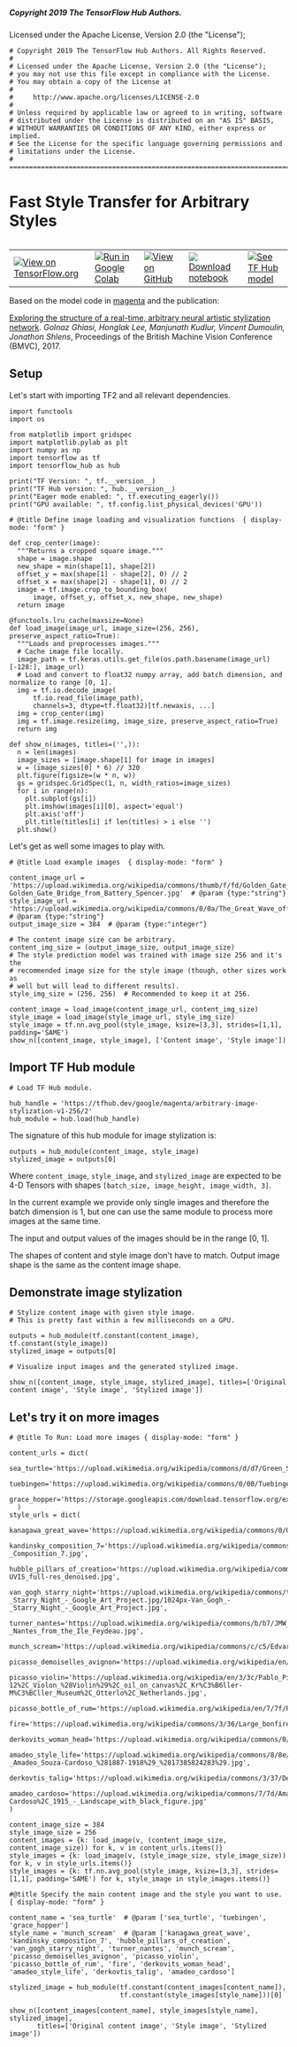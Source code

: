 ##### Copyright 2019 The TensorFlow Hub Authors.

Licensed under the Apache License, Version 2.0 (the "License");


```
# Copyright 2019 The TensorFlow Hub Authors. All Rights Reserved.
#
# Licensed under the Apache License, Version 2.0 (the "License");
# you may not use this file except in compliance with the License.
# You may obtain a copy of the License at
#
#     http://www.apache.org/licenses/LICENSE-2.0
#
# Unless required by applicable law or agreed to in writing, software
# distributed under the License is distributed on an "AS IS" BASIS,
# WITHOUT WARRANTIES OR CONDITIONS OF ANY KIND, either express or implied.
# See the License for the specific language governing permissions and
# limitations under the License.
# ==============================================================================
```

# Fast Style Transfer for Arbitrary Styles


<table class="tfo-notebook-buttons" align="left">
  <td>
    <a target="_blank" href="https://www.tensorflow.org/hub/tutorials/tf2_arbitrary_image_stylization"><img src="https://www.tensorflow.org/images/tf_logo_32px.png" />View on TensorFlow.org</a>
  </td>
  <td>
    <a target="_blank" href="https://colab.research.google.com/github/tensorflow/docs/blob/master/site/en/hub/tutorials/tf2_arbitrary_image_stylization.ipynb"><img src="https://www.tensorflow.org/images/colab_logo_32px.png" />Run in Google Colab</a>
  </td>
  <td>
    <a target="_blank" href="https://github.com/tensorflow/docs/blob/master/site/en/hub/tutorials/tf2_arbitrary_image_stylization.ipynb"><img src="https://www.tensorflow.org/images/GitHub-Mark-32px.png" />View on GitHub</a>
  </td>
  <td>
    <a href="https://storage.googleapis.com/tensorflow_docs/docs/site/en/hub/tutorials/tf2_arbitrary_image_stylization.ipynb"><img src="https://www.tensorflow.org/images/download_logo_32px.png" />Download notebook</a>
  </td>
  <td>
    <a href="https://tfhub.dev/google/magenta/arbitrary-image-stylization-v1-256/2"><img src="https://www.tensorflow.org/images/hub_logo_32px.png" />See TF Hub model</a>
  </td>
</table>

Based on the model code in [magenta](https://github.com/tensorflow/magenta/tree/master/magenta/models/arbitrary_image_stylization) and the publication:

[Exploring the structure of a real-time, arbitrary neural artistic stylization
network](https://arxiv.org/abs/1705.06830).
*Golnaz Ghiasi, Honglak Lee,
Manjunath Kudlur, Vincent Dumoulin, Jonathon Shlens*,
Proceedings of the British Machine Vision Conference (BMVC), 2017.


## Setup

Let's start with importing TF2 and all relevant dependencies.


```
import functools
import os

from matplotlib import gridspec
import matplotlib.pylab as plt
import numpy as np
import tensorflow as tf
import tensorflow_hub as hub

print("TF Version: ", tf.__version__)
print("TF Hub version: ", hub.__version__)
print("Eager mode enabled: ", tf.executing_eagerly())
print("GPU available: ", tf.config.list_physical_devices('GPU'))
```


```
# @title Define image loading and visualization functions  { display-mode: "form" }

def crop_center(image):
  """Returns a cropped square image."""
  shape = image.shape
  new_shape = min(shape[1], shape[2])
  offset_y = max(shape[1] - shape[2], 0) // 2
  offset_x = max(shape[2] - shape[1], 0) // 2
  image = tf.image.crop_to_bounding_box(
      image, offset_y, offset_x, new_shape, new_shape)
  return image

@functools.lru_cache(maxsize=None)
def load_image(image_url, image_size=(256, 256), preserve_aspect_ratio=True):
  """Loads and preprocesses images."""
  # Cache image file locally.
  image_path = tf.keras.utils.get_file(os.path.basename(image_url)[-128:], image_url)
  # Load and convert to float32 numpy array, add batch dimension, and normalize to range [0, 1].
  img = tf.io.decode_image(
      tf.io.read_file(image_path),
      channels=3, dtype=tf.float32)[tf.newaxis, ...]
  img = crop_center(img)
  img = tf.image.resize(img, image_size, preserve_aspect_ratio=True)
  return img

def show_n(images, titles=('',)):
  n = len(images)
  image_sizes = [image.shape[1] for image in images]
  w = (image_sizes[0] * 6) // 320
  plt.figure(figsize=(w * n, w))
  gs = gridspec.GridSpec(1, n, width_ratios=image_sizes)
  for i in range(n):
    plt.subplot(gs[i])
    plt.imshow(images[i][0], aspect='equal')
    plt.axis('off')
    plt.title(titles[i] if len(titles) > i else '')
  plt.show()

```

Let's get as well some images to play with.


```
# @title Load example images  { display-mode: "form" }

content_image_url = 'https://upload.wikimedia.org/wikipedia/commons/thumb/f/fd/Golden_Gate_Bridge_from_Battery_Spencer.jpg/640px-Golden_Gate_Bridge_from_Battery_Spencer.jpg'  # @param {type:"string"}
style_image_url = 'https://upload.wikimedia.org/wikipedia/commons/0/0a/The_Great_Wave_off_Kanagawa.jpg'  # @param {type:"string"}
output_image_size = 384  # @param {type:"integer"}

# The content image size can be arbitrary.
content_img_size = (output_image_size, output_image_size)
# The style prediction model was trained with image size 256 and it's the 
# recommended image size for the style image (though, other sizes work as 
# well but will lead to different results).
style_img_size = (256, 256)  # Recommended to keep it at 256.

content_image = load_image(content_image_url, content_img_size)
style_image = load_image(style_image_url, style_img_size)
style_image = tf.nn.avg_pool(style_image, ksize=[3,3], strides=[1,1], padding='SAME')
show_n([content_image, style_image], ['Content image', 'Style image'])
```

## Import TF Hub module


```
# Load TF Hub module.

hub_handle = 'https://tfhub.dev/google/magenta/arbitrary-image-stylization-v1-256/2'
hub_module = hub.load(hub_handle)
```

The signature of this hub module for image stylization is:
```
outputs = hub_module(content_image, style_image)
stylized_image = outputs[0]
```
Where `content_image`, `style_image`, and `stylized_image` are expected to be 4-D Tensors with shapes `[batch_size, image_height, image_width, 3]`.

In the current example we provide only single images and therefore the batch dimension is 1, but one can use the same module to process more images at the same time.

The input and output values of the images should be in the range [0, 1].

The shapes of content and style image don't have to match. Output image shape
is the same as the content image shape.

## Demonstrate image stylization


```
# Stylize content image with given style image.
# This is pretty fast within a few milliseconds on a GPU.

outputs = hub_module(tf.constant(content_image), tf.constant(style_image))
stylized_image = outputs[0]
```


```
# Visualize input images and the generated stylized image.

show_n([content_image, style_image, stylized_image], titles=['Original content image', 'Style image', 'Stylized image'])
```

## Let's try it on more images


```
# @title To Run: Load more images { display-mode: "form" }

content_urls = dict(
  sea_turtle='https://upload.wikimedia.org/wikipedia/commons/d/d7/Green_Sea_Turtle_grazing_seagrass.jpg',
  tuebingen='https://upload.wikimedia.org/wikipedia/commons/0/00/Tuebingen_Neckarfront.jpg',
  grace_hopper='https://storage.googleapis.com/download.tensorflow.org/example_images/grace_hopper.jpg',
  )
style_urls = dict(
  kanagawa_great_wave='https://upload.wikimedia.org/wikipedia/commons/0/0a/The_Great_Wave_off_Kanagawa.jpg',
  kandinsky_composition_7='https://upload.wikimedia.org/wikipedia/commons/b/b4/Vassily_Kandinsky%2C_1913_-_Composition_7.jpg',
  hubble_pillars_of_creation='https://upload.wikimedia.org/wikipedia/commons/6/68/Pillars_of_creation_2014_HST_WFC3-UVIS_full-res_denoised.jpg',
  van_gogh_starry_night='https://upload.wikimedia.org/wikipedia/commons/thumb/e/ea/Van_Gogh_-_Starry_Night_-_Google_Art_Project.jpg/1024px-Van_Gogh_-_Starry_Night_-_Google_Art_Project.jpg',
  turner_nantes='https://upload.wikimedia.org/wikipedia/commons/b/b7/JMW_Turner_-_Nantes_from_the_Ile_Feydeau.jpg',
  munch_scream='https://upload.wikimedia.org/wikipedia/commons/c/c5/Edvard_Munch%2C_1893%2C_The_Scream%2C_oil%2C_tempera_and_pastel_on_cardboard%2C_91_x_73_cm%2C_National_Gallery_of_Norway.jpg',
  picasso_demoiselles_avignon='https://upload.wikimedia.org/wikipedia/en/4/4c/Les_Demoiselles_d%27Avignon.jpg',
  picasso_violin='https://upload.wikimedia.org/wikipedia/en/3/3c/Pablo_Picasso%2C_1911-12%2C_Violon_%28Violin%29%2C_oil_on_canvas%2C_Kr%C3%B6ller-M%C3%BCller_Museum%2C_Otterlo%2C_Netherlands.jpg',
  picasso_bottle_of_rum='https://upload.wikimedia.org/wikipedia/en/7/7f/Pablo_Picasso%2C_1911%2C_Still_Life_with_a_Bottle_of_Rum%2C_oil_on_canvas%2C_61.3_x_50.5_cm%2C_Metropolitan_Museum_of_Art%2C_New_York.jpg',
  fire='https://upload.wikimedia.org/wikipedia/commons/3/36/Large_bonfire.jpg',
  derkovits_woman_head='https://upload.wikimedia.org/wikipedia/commons/0/0d/Derkovits_Gyula_Woman_head_1922.jpg',
  amadeo_style_life='https://upload.wikimedia.org/wikipedia/commons/8/8e/Untitled_%28Still_life%29_%281913%29_-_Amadeo_Souza-Cardoso_%281887-1918%29_%2817385824283%29.jpg',
  derkovtis_talig='https://upload.wikimedia.org/wikipedia/commons/3/37/Derkovits_Gyula_Talig%C3%A1s_1920.jpg',
  amadeo_cardoso='https://upload.wikimedia.org/wikipedia/commons/7/7d/Amadeo_de_Souza-Cardoso%2C_1915_-_Landscape_with_black_figure.jpg'
)

content_image_size = 384
style_image_size = 256
content_images = {k: load_image(v, (content_image_size, content_image_size)) for k, v in content_urls.items()}
style_images = {k: load_image(v, (style_image_size, style_image_size)) for k, v in style_urls.items()}
style_images = {k: tf.nn.avg_pool(style_image, ksize=[3,3], strides=[1,1], padding='SAME') for k, style_image in style_images.items()}

```


```
#@title Specify the main content image and the style you want to use.  { display-mode: "form" }

content_name = 'sea_turtle'  # @param ['sea_turtle', 'tuebingen', 'grace_hopper']
style_name = 'munch_scream'  # @param ['kanagawa_great_wave', 'kandinsky_composition_7', 'hubble_pillars_of_creation', 'van_gogh_starry_night', 'turner_nantes', 'munch_scream', 'picasso_demoiselles_avignon', 'picasso_violin', 'picasso_bottle_of_rum', 'fire', 'derkovits_woman_head', 'amadeo_style_life', 'derkovtis_talig', 'amadeo_cardoso']

stylized_image = hub_module(tf.constant(content_images[content_name]),
                            tf.constant(style_images[style_name]))[0]

show_n([content_images[content_name], style_images[style_name], stylized_image],
       titles=['Original content image', 'Style image', 'Stylized image'])
```
